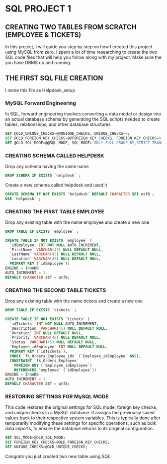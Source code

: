# SQL PROJECT 1
## CREATING TWO TABLES FROM SCRATCH (EMPLOYEE & TICKETS)
In this project, I will guide you step by step on how I created this project using MySQL from zero.
I spent a lot of time researching to create the two SQL code files that will help you follow along with my project.
Make sure the you have DBMS up and running.
## THE FIRST SQL FILE CREATION
I name this file as Helpdesk_setup
### MySQL Forward Engineering
In SQL, forward engineering involves converting a data model or design into an actual database schema by generating the SQL scripts needed to create tables, relationships, and other database structures
```SQL
SET @OLD_UNIQUE_CHECKS=@@UNIQUE_CHECKS, UNIQUE_CHECKS=0;
SET @OLD_FOREIGN_KEY_CHECKS=@@FOREIGN_KEY_CHECKS, FOREIGN_KEY_CHECKS=0;
SET @OLD_SQL_MODE=@@SQL_MODE, SQL_MODE='ONLY_FULL_GROUP_BY,STRICT_TRANS_TABLES,NO_ZERO_IN_DATE,NO_ZERO_DATE,ERROR_FOR_DIVISION_BY_ZERO,NO_ENGINE_SUBSTITUTION';
```
### CREATING SCHEMA CALLED HELPDESK
Drop any schema having the same name
```SQL
DROP SCHEMA IF EXISTS `helpdesk` ;
```
Create a new schema called helpdesk and used it
```SQL
CREATE SCHEMA IF NOT EXISTS `helpdesk` DEFAULT CHARACTER SET utf8 ;
USE `helpdesk` ;
```
### CREATING THE FIRST TABLE EMPLOYEE
Drop any existing table with the name employee and create a new one
```SQL
DROP TABLE IF EXISTS `employee` ;

CREATE TABLE IF NOT EXISTS `employee` (
  `idEmployee` INT NOT NULL AUTO_INCREMENT,
  `FirstName` VARCHAR(45) NULL DEFAULT NULL,
  `LastName` VARCHAR(45) NULL DEFAULT NULL,
  `Location` VARCHAR(45) NULL DEFAULT NULL,
  PRIMARY KEY (`idEmployee`))
ENGINE = InnoDB
AUTO_INCREMENT = 1
DEFAULT CHARACTER SET = utf8;
```
### CREATING THE SECOND TABLE TICKETS
Drop any existing table with the name tickets and create a new one
```SQL
DROP TABLE IF EXISTS `tickets` ;

CREATE TABLE IF NOT EXISTS `tickets` (
  `idTickets` INT NOT NULL AUTO_INCREMENT,
  `Description` VARCHAR(45) NULL DEFAULT NULL,
  `Duration` INT NULL DEFAULT NULL,
  `Priority` VARCHAR(45) NULL DEFAULT NULL,
  `Status` VARCHAR(45) NULL DEFAULT NULL,
  `Employee_idEmployee` INT NULL DEFAULT NULL,
  PRIMARY KEY (`idTickets`),
  INDEX `fk_Orders_Employee_idx` (`Employee_idEmployee` ASC),
  CONSTRAINT `fk_Orders_Employee`
    FOREIGN KEY (`Employee_idEmployee`)
    REFERENCES `employee` (`idEmployee`))
ENGINE = InnoDB
AUTO_INCREMENT = 1
DEFAULT CHARACTER SET = utf8;
```
### RESTORING SETTINGS FOR MySQL MODE
This code restores the original settings for SQL mode, foreign key checks, and unique checks in a MySQL database. It assigns the previously saved values back to their respective system variables. This is typically done after temporarily modifying these settings for specific operations, such as bulk data imports, to ensure the database returns to its original configuration.
```SQL
SET SQL_MODE=@OLD_SQL_MODE;
SET FOREIGN_KEY_CHECKS=@OLD_FOREIGN_KEY_CHECKS;
SET UNIQUE_CHECKS=@OLD_UNIQUE_CHECKS;
```
Congrats you just created two new table using SQL
